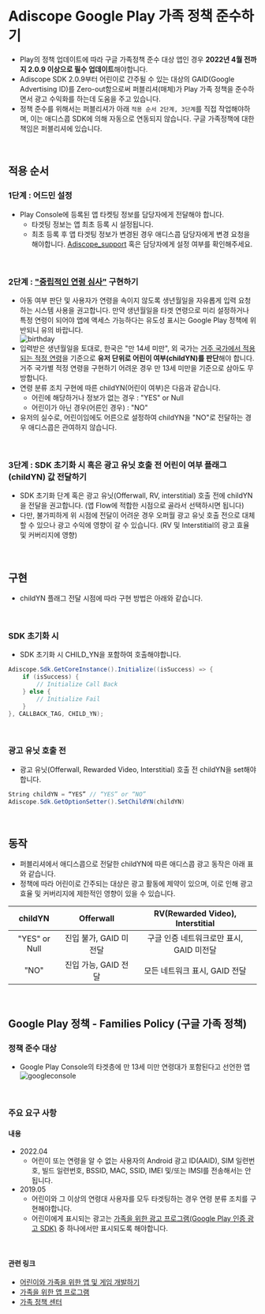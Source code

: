# Adiscope Google Play 가족 정책 준수하기
- Play의 정책 업데이트에 따라 구글 가족정책 준수 대상 앱인 경우 **2022년 4월 전까지 2.0.9 이상으로 필수 업데이트**해야합니다.
- Adiscope SDK 2.0.9부터 어린이로 간주될 수 있는 대상의 GAID(Google Advertising ID)를  Zero-out함으로써 퍼블리셔(매체)가 Play 가족 정책을 준수하면서 광고 수익화를 하는데 도움을 주고 있습니다.
- 정책 준수를 위해서는 퍼블리셔가 아래 `적용 순서 2단계, 3단계`를 직접 작업해야하며, 이는 애디스콥 SDK에 의해 자동으로 연동되지 않습니다. 구글 가족정책에 대한 책임은 퍼블리셔에 있습니다.
<br>

## 적용 순서

### 1단계 : 어드민 설정
- Play Console에 등록된 앱 타켓팅 정보를 담당자에게 전달해야 합니다.
  - 타겟팅 정보는 앱 최초 등록 시 설정됩니다. 
  - 최초 등록 후 앱 타겟팅 정보가 변경된 경우 애디스콥 담당자에게 변경 요청을 해야합니다. [Adiscope_support](Adiscope_support@neowiz.com) 혹은 담당자에게 설정 여부를 확인해주세요. 
<br>

### 2단계 : ["중립적인 연령 심사"](https://support.google.com/googleplay/android-developer/answer/9867159?visit_id=637810911509208708-3309869707&rd=1#neutral-agescreen) 구현하기
- 아동 여부 판단 및 사용자가 연령을 속이지 않도록 생년월일을 자유롭게 입력 요청하는 시스템 사용을 권고합니다. 만약 생년월일을 타겟 연령으로 미리 설정하거나 특정 연령이 되어야 앱에 액세스 가능하다는 유도성 표시는 Google Play 정책에 위반되니 유의 바랍니다.   
![birthday](https://github.com/adiscope/Adiscope-Unity-UPM/assets/60415962/4c5f21db-600a-46f3-bf15-c853b923fa31)   
- 입력받은 생년월일을 토대로, 한국은 "만 14세 미만", 외 국가는 [거주 국가에서 적용되는 적정 연령](https://support.google.com/accounts/answer/1350409)을 기준으로 **유저 단위로 어린이 여부(childYN)를 판단**해야 합니다. 거주 국가별 적정 연령을 구현하기 어려운 경우 만 13세 미만을 기준으로 삼아도 무방합니다.
- 연령 분류 조치 구현에 따른 childYN(어린이 여부)은 다음과 같습니다.
  - 어린에 해당하거나 정보가 없는 경우 : "YES" or Null
  - 어린이가 아닌 경우(어른인 경우) : "NO"
- 유저의 실수로, 어린이임에도 어른으로 설정하여 childYN을 "NO"로 전달하는 경우 애디스콥은 관여하지 않습니다.
<br>

### 3단계 : SDK 초기화 시 혹은 광고 유닛 호출 전 어린이 여부 플래그(childYN) 값 전달하기
- SDK 초기화 단계 혹은 광고 유닛(Offerwall, RV, interstitial) 호출 전에 childYN을 전달을 권고합니다. (앱 Flow에 적합한 시점으로 골라서 선택하시면 됩니다)
- 다만, 불가피하게 위 시점에 전달이 어려운 경우 오퍼월 광고 유닛 호출 전으로 대체할 수 있으나 광고 수익에 영향이 갈 수 있습니다. (RV 및 Interstitial의 광고 효율 및 커버리지에 영향)
<br>

## 구현
- childYN 플래그 전달 시점에 따라 구현 방법은 아래와 같습니다.
<br>

### SDK 초기화 시
  - SDK 초기화 시 CHILD_YN을 포함하여 호출해야합니다.
```csharp
Adiscope.Sdk.GetCoreInstance().Initialize((isSuccess) => {
    if (isSuccess) {
        // Initialize Call Back
    } else {
        // Initialize Fail
    }
}, CALLBACK_TAG, CHILD_YN);
```
</br>

### 광고 유닛 호출 전
- 광고 유닛(Offerwall, Rewarded Video, Interstitial) 호출 전 childYN을 set해야 합니다.
```csharp
String childYN = “YES” // “YES” or “NO”
Adiscope.Sdk.GetOptionSetter().SetChildYN(childYN)
```
</br>

## 동작
- 퍼블리셔에서 애디스콥으로 전달한 childYN에 따른 애디스콥 광고 동작은 아래 표와 같습니다.
- 정책에 따라 어린이로 간주되는 대상은 광고 활동에 제약이 있으며, 이로 인해 광고 효율 및 커버리지에 제한적인 영향이 있을 수 있습니다.   

| childYN | Offerwall | RV(Rewarded Video), Interstitial |   
| :---: | :---: | :---: |   
| "YES" or Null | 진입 불가, GAID 미전달 | 구글 인증 네트워크로만 표시, GAID 미전달 |   
| "NO" | 진입 가능, GAID 전달 | 모든 네트워크 표시, GAID 전달 |
<br/>

## Google Play 정책 - Families Policy (구글 가족 정책)
### 정책 준수 대상
- Google Play Console의 타겟층에 만 13세 미만 연령대가 포함된다고 선언한 앱   
![googleconsole](https://github.com/adiscope/Adiscope-Unity-UPM/assets/60415962/87f995b1-bbc4-47cf-859d-08b5e3addb3b)   
</br>

### 주요 요구 사항
#### 내용
- 2022.04
  - 어린이 또는 연령을 알 수 없는 사용자의 Android 광고 ID(AAID), SIM 일련번호, 빌드 일련번호, BSSID, MAC, SSID, IMEI 및/또는 IMSI를 전송해서는 안 됩니다.
- 2019.05
  - 어린이와 그 이상의 연령대 사용자를 모두 타겟팅하는 경우 연령 분류 조치를 구현해야합니다.
  - 어린이에게 표시되는 광고는 [가족을 위한 광고 프로그램(Google Play 인증 광고 SDK)](https://support.google.com/googleplay/android-developer/answer/9283445) 중 하나에서만 표시되도록 해야합니다.
</br>

#### 관련 링크
- [어린이와 가족을 위한 앱 및 게임 개발하기](https://developer.android.com/google-play/guides/families)
- [가족을 위한 앱 프로그램](https://play.google.com/about/families/)
- [가족 정책 센터](https://play.google.com/about/families/children-and-families/#!?zippy_activeEl=families-policy%23families-policy)
